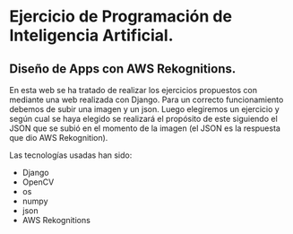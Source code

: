 # Ejercicio de Programación de Inteligencia Artificial. 
## Diseño de Apps con AWS Rekognitions.

En esta web se ha tratado de realizar los ejercicios propuestos con mediante una web realizada con Django.
Para un correcto funcionamiento debemos de subir una imagen y un json. Luego elegiremos un ejercicio y según cual se haya elegido se realizará el propósito de este siguiendo el JSON que se subió en el momento de la imagen (el JSON es la respuesta que dio AWS Rekognition).

Las tecnologías usadas han sido:

- Django
- OpenCV
- os
- numpy
- json
- AWS Rekognitions

